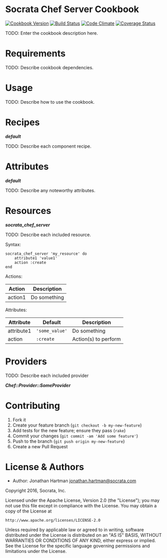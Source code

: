Socrata Chef Server Cookbook
============================
[![Cookbook Version](https://img.shields.io/cookbook/v/socrata-chef-server.svg)][cookbook]
[![Build Status](https://img.shields.io/travis/RoboticCheese/socrata-chef-server-chef.svg)][travis]
[![Code Climate](https://img.shields.io/codeclimate/github/RoboticCheese/socrata-chef-server-chef.svg)][codeclimate]
[![Coverage Status](https://img.shields.io/coveralls/RoboticCheese/socrata-chef-server-chef.svg)][coveralls]

[cookbook]: https://supermarket.chef.io/cookbooks/socrata-chef-server
[travis]: https://travis-ci.org/RoboticCheese/socrata-chef-server-chef
[codeclimate]: https://codeclimate.com/github/RoboticCheese/socrata-chef-server-chef
[coveralls]: https://coveralls.io/r/RoboticCheese/socrata-chef-server-chef

TODO: Enter the cookbook description here.

Requirements
============

TODO: Describe cookbook dependencies.

Usage
=====

TODO: Describe how to use the cookbook.

Recipes
=======

***default***

TODO: Describe each component recipe.

Attributes
==========

***default***

TODO: Describe any noteworthy attributes.

Resources
=========

***socrata_chef_server***

TODO: Describe each included resource.

Syntax:

    socrata_chef_server 'my_resource' do
        attribute1 'value1'
        action :create
    end

Actions:

| Action  | Description  |
|---------|--------------|
| action1 | Do something |

Attributes:

| Attribute  | Default        | Description          |
|------------|----------------|----------------------|
| attribute1 | `'some_value'` | Do something         |
| action     | `:create`      | Action(s) to perform |

Providers
=========

TODO: Describe each included provider

***Chef::Provider::SomeProvider***

Contributing
============

1. Fork it
2. Create your feature branch (`git checkout -b my-new-feature`)
3. Add tests for the new feature; ensure they pass (`rake`)
4. Commit your changes (`git commit -am 'Add some feature'`)
5. Push to the branch (`git push origin my-new-feature`)
6. Create a new Pull Request

License & Authors
=================
- Author: Jonathan Hartman <jonathan.hartman@socrata.com>

Copyright 2016, Socrata, Inc.

Licensed under the Apache License, Version 2.0 (the "License");
you may not use this file except in compliance with the License.
You may obtain a copy of the License at

    http://www.apache.org/licenses/LICENSE-2.0

Unless required by applicable law or agreed to in writing, software
distributed under the License is distributed on an "AS IS" BASIS,
WITHOUT WARRANTIES OR CONDITIONS OF ANY KIND, either express or implied.
See the License for the specific language governing permissions and
limitations under the License.
